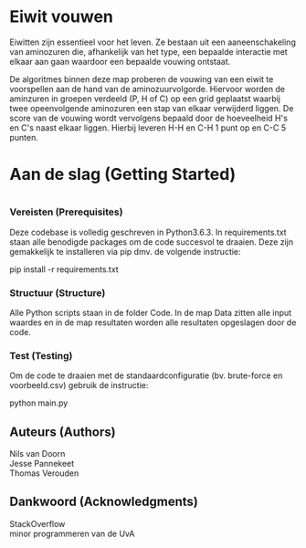 # Eiwit vouwen
Eiwitten zijn essentieel voor het leven. Ze bestaan uit een aaneenschakeling van aminozuren die, afhankelijk van het type, een bepaalde interactie met elkaar aan gaan waardoor een bepaalde vouwing ontstaat.
<p>De algoritmes binnen deze map proberen de vouwing van een eiwit te voorspellen aan de hand van de aminozuurvolgorde. Hiervoor worden de aminzuren in groepen verdeeld (P, H of C) op een grid geplaatst waarbij twee opeenvolgende aminozuren een stap van elkaar verwijderd liggen. De score van de vouwing wordt vervolgens bepaald door de hoeveelheid H's en C's naast elkaar liggen. Hierbij leveren H-H en C-H 1 punt op en C-C 5 punten.

<h1>Aan de slag (Getting Started)<h1>
<h3>Vereisten (Prerequisites)</h3>
Deze codebase is volledig geschreven in Python3.6.3. In requirements.txt staan alle benodigde packages om de code succesvol te draaien. Deze zijn gemakkelijk te installeren via pip dmv. de volgende instructie:

<p>pip install -r requirements.txt

<h3>Structuur (Structure)</h3>
Alle Python scripts staan in de folder Code. In de map Data zitten alle input waardes en in de map resultaten worden alle resultaten opgeslagen door de code.

<h3>Test (Testing)</h3>
Om de code te draaien met de standaardconfiguratie (bv. brute-force en voorbeeld.csv) gebruik de instructie:</br>

python main.py

<h2>Auteurs (Authors)</h2>
Nils van Doorn</br>
Jesse Pannekeet</br>
Thomas Verouden

<h2>Dankwoord (Acknowledgments)</h2>
StackOverflow</br>
minor programmeren van de UvA
